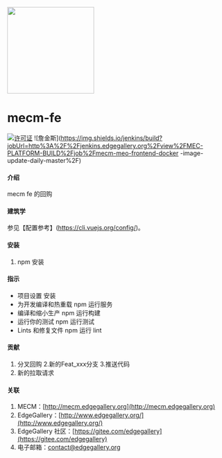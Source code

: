 <p align="left">
<img src="https://images.gitee.com/uploads/images/2020/1222/091155_70a1217a_7625361.png" width="200">
</p>

# mecm-fe

[![许可证](https://img.shields.io/badge/License-Apache%202.0-blue.svg)](https://opensource.org/licenses/Apache-2.0)
![詹金斯](https://img.shields.io/jenkins/build?jobUrl=http%3A%2F%2Fjenkins.edgegallery.org%2Fview%2FMEC-PLATFORM-BUILD%2Fjob%2Fmecm-meo-frontend-docker -image-update-daily-master%2F)

#### 介绍
mecm fe 的回购

#### 建筑学
参见【配置参考】(https://cli.vuejs.org/config/)。


#### 安装

1. npm 安装


#### 指示

- 项目设置
安装
- 为开发编译和热重载
npm 运行服务
- 编译和缩小生产
npm 运行构建
- 运行你的测试
npm 运行测试
- Lints 和修复文件
npm 运行 lint


#### 贡献

1. 分叉回购
2.新的Feat_xxx分支
3.推送代码
4. 新的拉取请求


#### 关联

1. MECM：[http://mecm.edgegallery.org](http://mecm.edgegallery.org)
2. EdgeGallery：[http://www.edgegallery.org/](http://www.edgegallery.org/)
3. EdgeGallery 社区：[https://gitee.com/edgegallery](https://gitee.com/edgegallery)
4. 电子邮箱：contact@edgegallery.org